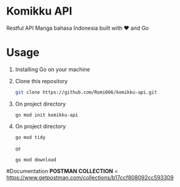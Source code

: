 # Komikku API
Restful API Manga bahasa Indonesia built with ❤️ and Go

# Usage

1. Installing Go on your machine
   
2. Clone this repository
    ```bash
    git clone https://github.com/Romi666/komikku-api.git
    ```
3. On project directory
    ```
   go mod init komikku-api
   ```

4. On project directory
    ```
   go mod tidy
   ```
   or 
    ```
   go mod download
   ```
   
#Documentation
__POSTMAN__ __COLLECTION__ = https://www.getpostman.com/collections/b17ccf808092cc593309
